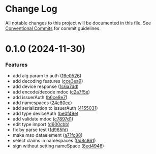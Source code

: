 # Change Log

All notable changes to this project will be documented in this file.
See [Conventional Commits](https://conventionalcommits.org) for commit guidelines.

# 0.1.0 (2024-11-30)


### Features

* add alg param to auth ([16e0526](https://github.com/lukasjhan/mdl-js/commit/16e0526ea60b26ad2a84c39da864ab65cd175f3e))
* add decoding features ([cce3ea9](https://github.com/lukasjhan/mdl-js/commit/cce3ea91959e8a719ee6766dc2327fbfbc1cc5d0))
* add device response ([1c6a7dd](https://github.com/lukasjhan/mdl-js/commit/1c6a7dd3d3e7f5419ca41f3572e30af6c81b3b3f))
* add encode/decode mdoc ([c2a7f5e](https://github.com/lukasjhan/mdl-js/commit/c2a7f5e4d0a7049003686ca15b859c96137c589d))
* add issuerAuth ([b6ce8e7](https://github.com/lukasjhan/mdl-js/commit/b6ce8e75fd25921efca69a9737d6174876c64980))
* add namespaces ([24c80cc](https://github.com/lukasjhan/mdl-js/commit/24c80cc6ca6b6c64273714e25b172ee3e19f56be))
* add serialization to issuerAuth ([4155031](https://github.com/lukasjhan/mdl-js/commit/41550319aa165dd897e82b0dd67ab10bd8153b2e))
* add type deviceAuth ([be0f49e](https://github.com/lukasjhan/mdl-js/commit/be0f49ef7ff76a9d6ce00f44275477f439c0480e))
* add validate mdoc ([c7897d1](https://github.com/lukasjhan/mdl-js/commit/c7897d175cb99661b86f4f297ce6c710a4548136))
* edit type import ([d600cbb](https://github.com/lukasjhan/mdl-js/commit/d600cbbf5c5a5e334c4a0aefba6175eca361aebc))
* fix by parse test ([1d965fd](https://github.com/lukasjhan/mdl-js/commit/1d965fdb2b8b8831d266d232fdf9a914f6a53138))
* make mso dataelement ([a71fc88](https://github.com/lukasjhan/mdl-js/commit/a71fc88774808f7660601eff6eed34b677012018))
* select claims in namespaces ([0d8c861](https://github.com/lukasjhan/mdl-js/commit/0d8c86184865f3a0a0ed548bf158eba91ee6f7c8))
* sign without setting nameSpace ([8ed4946](https://github.com/lukasjhan/mdl-js/commit/8ed49469da8ed014851186f611e91e246452a5a3))
